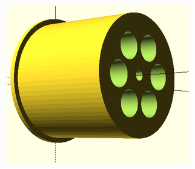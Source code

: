 ![image](https://github.com/frankyhub/openscad-Beispiele/blob/master/023%20Stoepsel/023%20Stoepsel.png)
